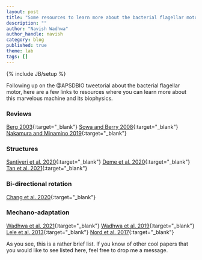 ```yaml
---
layout: post
title: "Some resources to learn more about the bacterial flagellar motor"
description: ""
author: "Navish Wadhwa"
author_handle: navish
category: blog
published: true
theme: lab
tags: []
---
```

{% include JB/setup %}

Following up on the @APSDBIO tweetorial about the bacterial flagellar motor, here are a few links to resources where you can learn more about this marvelous machine and its biophysics.

### Reviews
[Berg 2003](https://arjournals.annualreviews.org/doi/10.1146/annurev.biochem.72.121801.161737){:target="_blank"}
[Sowa and Berry 2008](https://www.cambridge.org/core/journals/quarterly-reviews-of-biophysics/article/bacterial-flagellar-motor/60CC83BA11259898821D5FC6CC5EF6D3){:target="_blank"}
[Nakamura and Minamino 2019](https://www.mdpi.com/2218-273X/9/7/279){:target="_blank"}

### Structures
[Santiveri et al. 2020](https://www.sciencedirect.com/science/article/pii/S0092867420310072){:target="_blank"}
[Deme et al. 2020](https://www.nature.com/articles/s41564-020-0788-8){:target="_blank"}
[Tan et al. 2021](https://www.sciencedirect.com/science/article/abs/pii/S009286742100430X){:target="_blank"}

### Bi-directional rotation
[Chang et al. 2020](https://www.nature.com/articles/s41594-020-0497-2){:target="_blank"}

### Mechano-adaptation
[Wadhwa et al. 2021](https://www.pnas.org/content/118/15/e2024608118.short){:target="_blank"}
[Wadhwa et al. 2019](https://www.pnas.org/content/116/24/11764.short){:target="_blank"}
[Lele et al. 2013](https://www.pnas.org/content/110/29/11839.short){:target="_blank"}
[Nord et al. 2017](https://www.pnas.org/content/114/49/12952.short){:target="_blank"}

As you see, this is a rather brief list. If you know of other cool papers that you would like to see listed here, feel free to drop me a message.